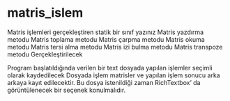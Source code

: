# matris_islem
Matris işlemleri gerçekleştiren statik bir sınıf yazınız
Matris yazdırma metodu
Matris toplama metodu
Matris çarpma metodu
Matris okuma metodu
Matris tersi alma metodu
Matris izi bulma metodu
Matris transpoze metodu
Gerçekleştirilecek 

Program başlatıldığında verilen bir text dosyada yapılan işlemler seçimli olarak kaydedilecek
Dosyada işlem matrisler ve yapılan işlem sonucu arka arkaya kayıt edilecektir.
Bu dosya istenildiği zaman RichTextbox’ da görüntülenecek bir seçenek konulmalıdır.  
